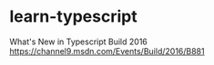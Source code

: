 # learn-typescript

What's New in Typescript Build 2016
https://channel9.msdn.com/Events/Build/2016/B881
